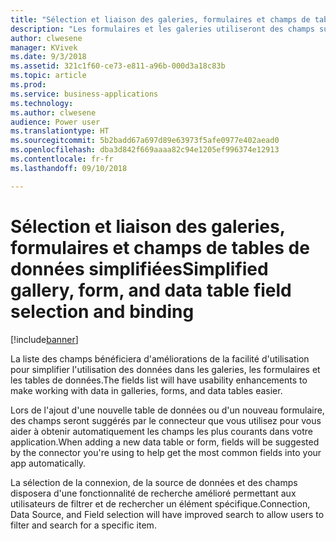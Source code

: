 ```yaml
---
title: "Sélection et liaison des galeries, formulaires et champs de tables de données simplifiées"
description: "Les formulaires et les galeries utiliseront des champs suggérés de votre source de données et fourniront des fonctionnalités de rechercher et de filtre améliorées."
author: clwesene
manager: KVivek
ms.date: 9/3/2018
ms.assetid: 321c1f60-ce73-e811-a96b-000d3a18c83b
ms.topic: article
ms.prod: 
ms.service: business-applications
ms.technology: 
ms.author: clwesene
audience: Power user
ms.translationtype: HT
ms.sourcegitcommit: 5b2badd67a697d89e63973f5afe0977e402aead0
ms.openlocfilehash: dba3d842f669aaaa82c94e1205ef996374e12913
ms.contentlocale: fr-fr
ms.lasthandoff: 09/10/2018

---
```

# <a name="simplified-gallery-form-and-data-table-field-selection-and-binding"></a><span data-ttu-id="73c50-103">Sélection et liaison des galeries, formulaires et champs de tables de données simplifiées</span><span class="sxs-lookup"><span data-stu-id="73c50-103">Simplified gallery, form, and data table field selection and binding</span></span>


[!include[banner](../../includes/banner.md)]

<span data-ttu-id="73c50-104">La liste des champs bénéficiera d'améliorations de la facilité d'utilisation pour simplifier l'utilisation des données dans les galeries, les formulaires et les tables de données.</span><span class="sxs-lookup"><span data-stu-id="73c50-104">The fields list will have usability enhancements to make working with data in galleries, forms, and data tables easier.</span></span> 

<span data-ttu-id="73c50-105">Lors de l'ajout d'une nouvelle table de données ou d'un nouveau formulaire, des champs seront suggérés par le connecteur que vous utilisez pour vous aider à obtenir automatiquement les champs les plus courants dans votre application.</span><span class="sxs-lookup"><span data-stu-id="73c50-105">When adding a new data table or form, fields will be suggested by the connector you're using to help get the most common fields into your app automatically.</span></span>

<span data-ttu-id="73c50-106">La sélection de la connexion, de la source de données et des champs disposera d'une fonctionnalité de recherche amélioré permettant aux utilisateurs de filtrer et de rechercher un élément spécifique.</span><span class="sxs-lookup"><span data-stu-id="73c50-106">Connection, Data Source, and Field selection will have improved search to allow users to filter and search for a specific item.</span></span>

